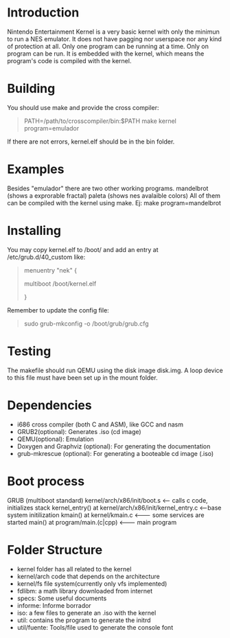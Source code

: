 Introduction
================
Nintendo Entertainment Kernel is a very basic kernel with only the minimun
to run a NES emulator. It does not have pagging nor userspace nor any kind of protection at all.
Only one program can be running at a time. Only on program can be run.
It is embedded with the kernel, which means the program's code is compiled with the kernel.

Building
================
You should use make and provide the cross compiler:
> PATH=/path/to/crosscompiler/bin:$PATH make kernel program=emulador

If there are not errors, kernel.elf should be in the bin folder.

Examples
================
Besides "emulador" there are two other working programs.
mandelbrot (shows a exprorable fractal)
paleta (shows nes avalaible colors)
All of them can be compiled with the kernel using make.
Ej: make program=mandelbrot

Installing
================
You may copy kernel.elf to /boot/ and add an entry at /etc/grub.d/40_custom like:
> menuentry "nek" {
>
>	multiboot /boot/kernel.elf
>
>}

Remember to update the config file:
> sudo grub-mkconfig -o /boot/grub/grub.cfg

Testing
================
The makefile should run QEMU using the disk image disk.img. A loop device to this file must have been set up in the mount folder.


Dependencies
================
- i686 cross compiler (both C and ASM), like GCC and nasm
- GRUB2(optional): Generates .iso (cd image)
- QEMU(optional): Emulation
- Doxygen and Graphviz (optional): For generating the documentation
- grub-mkrescue (optional): For generating a booteable cd image (.iso)


Boot process
================
GRUB (multiboot standard)
kernel/arch/x86/init/boot.s	<-- calls c code, initializes stack
kernel_entry() at kernel/arch/x86/init/kernel_entry.c <--base system initilization
kmain() at kernel/kmain.c	<--- some services are started
main() at program/main.(c|cpp)	<--- main program


Folder Structure
================
- kernel folder has all related to the kernel
- kernel/arch code that depends on the architecture
- kernel/fs file system(currently only vfs implemented)
- fdlibm: a math library downloaded from internet
- specs: Some useful documents
- informe: Informe borrador
- iso: a few files to generate an .iso with the kernel
- util: contains the program to generate the initrd 
- util/fuente: Tools/file used to generate the console font
